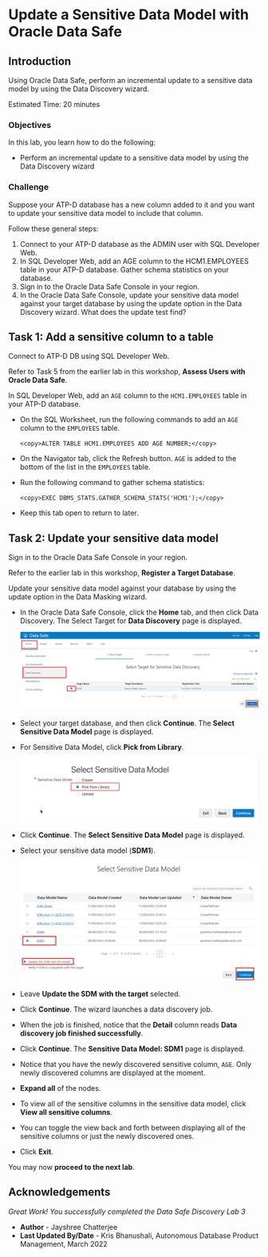 # Update a Sensitive Data Model with Oracle Data Safe
## Introduction
Using Oracle Data Safe, perform an incremental update to a sensitive data model by using the Data Discovery wizard.

Estimated Time: 20 minutes

### Objectives
In this lab, you learn how to do the following:
- Perform an incremental update to a sensitive data model by using the Data Discovery wizard

### Challenge
Suppose your ATP-D database has a new column added to it and you want to update your sensitive data model to include that column.

Follow these general steps:
1. Connect to your ATP-D database as the ADMIN user with SQL Developer Web.
2. In SQL Developer Web, add an AGE column to the HCM1.EMPLOYEES table in your ATP-D database. Gather schema statistics on your database.
3. Sign in to the Oracle Data Safe Console in your region.
4. In the Oracle Data Safe Console, update your sensitive data model against your target database by using the update option in the Data Discovery wizard. What does the update test find?

## Task 1: Add a sensitive column to a table

Connect to ATP-D DB using SQL Developer Web.

Refer to Task 5 from the earlier lab in this workshop, **Assess Users with Oracle Data Safe**.

In SQL Developer Web, add an `AGE` column to the `HCM1.EMPLOYEES` table in your ATP-D database.

- On the SQL Worksheet, run the following commands to add an `AGE` column to the `EMPLOYEES` table.

    ```
    <copy>ALTER TABLE HCM1.EMPLOYEES ADD AGE NUMBER;</copy>
    ```

- On the Navigator tab, click the Refresh button. `AGE` is added to the bottom of the list in the `EMPLOYEES` table.
- Run the following command to gather schema statistics:

    ```
    <copy>EXEC DBMS_STATS.GATHER_SCHEMA_STATS('HCM1');</copy>
    ```

- Keep this tab open to return to later.

## Task 2: Update your sensitive data model

Sign in to the Oracle Data Safe Console in your region.

Refer to the earlier lab in this workshop, **Register a Target Database**.

Update your sensitive data model against your database by using the update option in the Data Masking wizard.

- In the Oracle Data Safe Console, click the **Home** tab, and then click Data Discovery. The Select Target for **Data Discovery** page is displayed.

    ![This image shows the result of performing the above step.](./images/img25.png " ")

- Select your target database, and then click **Continue**. The **Select Sensitive Data Model** page is displayed.
- For Sensitive Data Model, click **Pick from Library**.

    ![This image shows the result of performing the above step.](./images/img51.png " ")

- Click **Continue**. The **Select Sensitive Data Model** page is displayed.
- Select your sensitive data model (**SDM1**).

    ![This image shows the result of performing the above step.](./images/img54.png " ")

- Leave **Update the SDM with the target** selected.
- Click **Continue**. The wizard launches a data discovery job.
- When the job is finished, notice that the **Detail** column reads **Data discovery job finished successfully**.
- Click **Continue**. The **Sensitive Data Model: <username> SDM1** page is displayed.
- Notice that you have the newly discovered sensitive column, `AGE`. Only newly discovered columns are displayed at the moment.
- **Expand all** of the nodes.
- To view all of the sensitive columns in the sensitive data model, click **View all sensitive columns**.
- You can toggle the view back and forth between displaying all of the sensitive columns or just the newly discovered ones.
- Click **Exit**.

You may now **proceed to the next lab**.

## Acknowledgements

*Great Work! You successfully completed the Data Safe Discovery Lab 3*

- **Author** - Jayshree Chatterjee
- **Last Updated By/Date** - Kris Bhanushali, Autonomous Database Product Management, March 2022

